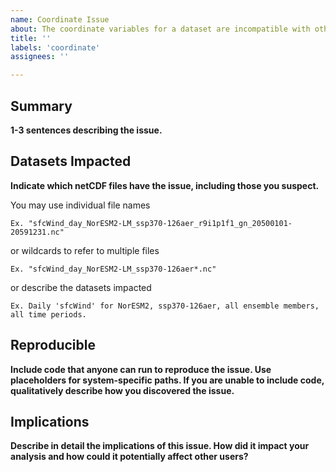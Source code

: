 ```yaml
---
name: Coordinate Issue
about: The coordinate variables for a dataset are incompatible with other datasets, improperly formatted, or corrupted, but the underlying variable data is unaffected.
title: ''
labels: 'coordinate'
assignees: ''

---
```


## Summary
**1-3 sentences describing the issue.**

## Datasets Impacted
**Indicate which netCDF files have the issue, including those you suspect.**

You may use individual file names

    Ex. "sfcWind_day_NorESM2-LM_ssp370-126aer_r9i1p1f1_gn_20500101-20591231.nc"
    
or wildcards to refer to multiple files

    Ex. "sfcWind_day_NorESM2-LM_ssp370-126aer*.nc"
    
or describe the datasets impacted

    Ex. Daily 'sfcWind' for NorESM2, ssp370-126aer, all ensemble members, all time periods.


## Reproducible
**Include code that anyone can run to reproduce the issue. Use placeholders for system-specific paths. If you are unable to include code, qualitatively describe how you discovered the issue.**

## Implications
**Describe in detail the implications of this issue. How did it impact your analysis and how could it potentially affect other users?**